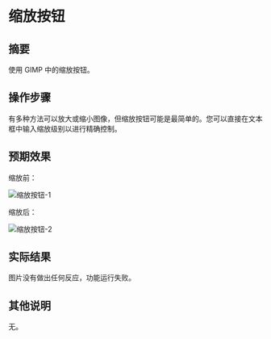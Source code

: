 # 缩放按钮

## 摘要

使用 GIMP 中的缩放按钮。

## 操作步骤

有多种方法可以放大或缩小图像，但缩放按钮可能是最简单的。您可以直接在文本框中输入缩放级别以进行精确控制。

## 预期效果

缩放前：

![缩放按钮-1](../img/缩放按钮-1.png)

缩放后：

![缩放按钮-2](../img/缩放按钮-2.png)

## 实际结果

图片没有做出任何反应，功能运行失败。

## 其他说明

无。
